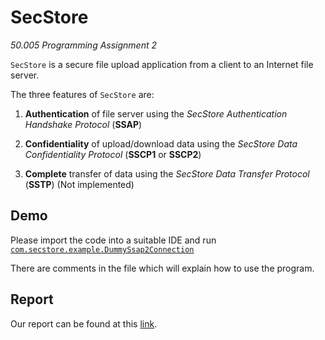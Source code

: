 # SecStore

*50.005 Programming Assignment 2*

`SecStore` is a secure file upload application from a client to an Internet file server.

The three features of `SecStore` are:

  1. **Authentication** of file server using the *SecStore Authentication Handshake Protocol* (**SSAP**)
  
  2. **Confidentiality** of upload/download data using the *SecStore Data Confidentiality Protocol* (**SSCP1** or **SSCP2**)
  
  3. **Complete** transfer of data using the *SecStore Data Transfer Protocol* (**SSTP**) (Not implemented)

## Demo

Please import the code into a suitable IDE and run [`com.secstore.example.DummySsap2Connection`][ssap2]

There are comments in the file which will explain how to use the program.

## Report

Our report can be found at this [link][report].

[ssap2]: https://github.com/han-keong/50005PA2/blob/master/src/main/java/com/secstore/example/DummySsap2Connection.java
[report]: https://docs.google.com/document/d/1ykuO-eOv5egwfzoJTe52nz_uDZWsFLYv4PjtoPILi-U/edit?usp=sharing










